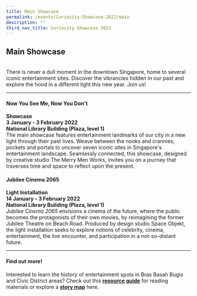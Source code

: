 ```yaml
---
title: Main Showcase
permalink: /events/Curiocity-Showcase-2022/main
description: ""
third_nav_title: Curiocity Showcase 2022
---
```

## **Main Showcase**
<br>There is never a dull moment in the downtown Singapore, home to several iconic entertainment sites. Discover the vibrancies hidden in our past and explore the hood in a different light this new year. Join us!

___

#### **Now You See Me, Now You Don't**
**Showcase**
<br>**3 January - 3 February 2022**
<br>**National Library Building (Plaza, level 1)**
<br>The main showcase features entertainment landmarks of our city in a new light through their past lives. Weave between the nooks and crannies, pockets and portals to uncover seven iconic sites in Singapore's entertainment landscape. Seamlessly connected, this showcase, designed by creative studio The Merry Men Works, invites you on a journey that traverses time and space to reflect upon the present. 

#### **Jubilee Cinema 2065**
**Light Installation**
<br>**14 January - 3 February 2022**
<br>**National Library Building (Plaza, level 1)**
<br>*Jubilee Cinema 2065* envisions a cinema of the future, where the public becomes the protagonists of their own movies, by reimagining the former Jubilee Theatre on Beach Road. Produced by design studio Space Objekt, the light installation seeks to explore notions of celebrity, cinema, entertainment, the live encounter, and participation in a not-so-distant future.


___

#### **Find out more!**
Interested to learn the history of entertainment spots in Bras Basah Bugis and Civic District areas? Check out this [**resource guide**](https://reference.nlb.gov.sg/guides/sci-tech/sustainability/sustainable-living) for reading materials or explore a [**story map**](https://staging-nlb-curiocity.netlify.app/events/bb-showcase/entertainment) here.